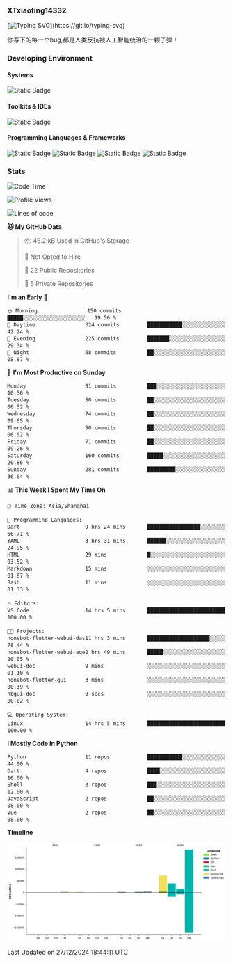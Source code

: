 ### XTxiaoting14332

[![Typing SVG](https://readme-typing-svg.herokuapp.com?font=JetBrians+Mono&pause=1000&random=false&width=435&lines=Hello+World!)](https://git.io/typing-svg)

你写下的每一个bug,都是人类反抗被人工智能统治的一颗子弹！

### Developing Environment

#### Systems

![Static Badge](https://img.shields.io/badge/Ubuntu-%20?style=flat-square&logo=ubuntu&logoColor=white&color=E34F26)

#### Toolkits & IDEs

![Static Badge](https://img.shields.io/badge/Visual%20Studio%20Code-%20?style=flat-square&logo=visualstudiocode&logoColor=white&color=blue)

#### Programming Languages & Frameworks

![Static Badge](https://img.shields.io/badge/Dart-%20?style=flat-square&logo=dart&logoColor=white&color=0175C2)
![Static Badge](https://img.shields.io/badge/Flutter-%20?style=flat-square&logo=flutter&logoColor=white&color=02569B)
![Static Badge](https://img.shields.io/badge/Python-%20?style=flat-square&logo=python&logoColor=white&color=E7A781)
![Static Badge](https://img.shields.io/badge/Bash%20Shell-%20?style=flat-square&logo=shell&logoColor=white&color=49D868)

### Stats

<!--START_SECTION:waka-->
![Code Time](http://img.shields.io/badge/Code%20Time-228%20hrs%2037%20mins-blue)

![Profile Views](http://img.shields.io/badge/Profile%20Views-0-blue)

![Lines of code](https://img.shields.io/badge/From%20Hello%20World%20I%27ve%20Written-317.1%20thousand%20lines%20of%20code-blue)

**🐱 My GitHub Data** 

> 📦 46.2 kB Used in GitHub's Storage 
 > 
> 🚫 Not Opted to Hire
 > 
> 📜 22 Public Repositories 
 > 
> 🔑 5 Private Repositories 
 > 
**I'm an Early 🐤** 

```text
🌞 Morning                150 commits         █████░░░░░░░░░░░░░░░░░░░░   19.56 % 
🌆 Daytime                324 commits         ███████████░░░░░░░░░░░░░░   42.24 % 
🌃 Evening                225 commits         ███████░░░░░░░░░░░░░░░░░░   29.34 % 
🌙 Night                  68 commits          ██░░░░░░░░░░░░░░░░░░░░░░░   08.87 % 
```
📅 **I'm Most Productive on Sunday** 

```text
Monday                   81 commits          ███░░░░░░░░░░░░░░░░░░░░░░   10.56 % 
Tuesday                  50 commits          ██░░░░░░░░░░░░░░░░░░░░░░░   06.52 % 
Wednesday                74 commits          ██░░░░░░░░░░░░░░░░░░░░░░░   09.65 % 
Thursday                 50 commits          ██░░░░░░░░░░░░░░░░░░░░░░░   06.52 % 
Friday                   71 commits          ██░░░░░░░░░░░░░░░░░░░░░░░   09.26 % 
Saturday                 160 commits         █████░░░░░░░░░░░░░░░░░░░░   20.86 % 
Sunday                   281 commits         █████████░░░░░░░░░░░░░░░░   36.64 % 
```


📊 **This Week I Spent My Time On** 

```text
🕑︎ Time Zone: Asia/Shanghai

💬 Programming Languages: 
Dart                     9 hrs 24 mins       █████████████████░░░░░░░░   66.71 % 
YAML                     3 hrs 31 mins       ██████░░░░░░░░░░░░░░░░░░░   24.95 % 
HTML                     29 mins             █░░░░░░░░░░░░░░░░░░░░░░░░   03.52 % 
Markdown                 15 mins             ░░░░░░░░░░░░░░░░░░░░░░░░░   01.87 % 
Bash                     11 mins             ░░░░░░░░░░░░░░░░░░░░░░░░░   01.33 % 

🔥 Editors: 
VS Code                  14 hrs 5 mins       █████████████████████████   100.00 % 

🐱‍💻 Projects: 
nonebot-flutter-webui-das11 hrs 3 mins       ████████████████████░░░░░   78.44 % 
nonebot-flutter-webui-age2 hrs 49 mins       █████░░░░░░░░░░░░░░░░░░░░   20.05 % 
webui-doc                9 mins              ░░░░░░░░░░░░░░░░░░░░░░░░░   01.10 % 
nonebot-flutter-gui      3 mins              ░░░░░░░░░░░░░░░░░░░░░░░░░   00.39 % 
nbgui-doc                0 secs              ░░░░░░░░░░░░░░░░░░░░░░░░░   00.02 % 

💻 Operating System: 
Linux                    14 hrs 5 mins       █████████████████████████   100.00 % 
```

**I Mostly Code in Python** 

```text
Python                   11 repos            ███████████░░░░░░░░░░░░░░   44.00 % 
Dart                     4 repos             ████░░░░░░░░░░░░░░░░░░░░░   16.00 % 
Shell                    3 repos             ███░░░░░░░░░░░░░░░░░░░░░░   12.00 % 
JavaScript               2 repos             ██░░░░░░░░░░░░░░░░░░░░░░░   08.00 % 
Vue                      2 repos             ██░░░░░░░░░░░░░░░░░░░░░░░   08.00 % 
```



**Timeline**

![Lines of Code chart](https://raw.githubusercontent.com/XTxiaoting14332/XTxiaoting14332/main/assets/bar_graph.png)


 Last Updated on 27/12/2024 18:44:11 UTC
<!--END_SECTION:waka-->